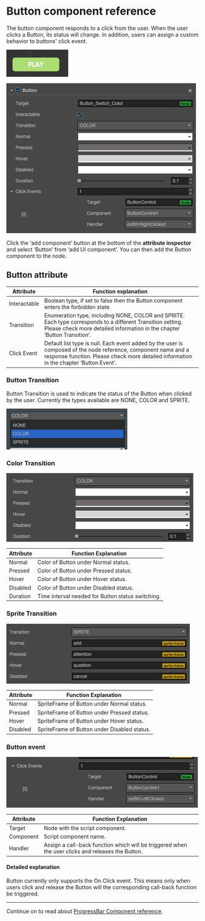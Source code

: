 # Button component reference

The button component responds to a click from the user. When the user clicks a Button, its status will change. In addition, users can assign a custom behavior to buttons' click event.

![button.png](./button/button.png)

![button-color](./button/button-color.png)

Click the ‘add component’ button at the bottom of the **attribute inspector** and select ‘Button’ from ‘add UI component’. You can then add the Button component to the node.

## Button attribute

| Attribute |   Function explanation
| -------------- | ----------- |
|Interactable| Boolean type, if set to false then the Button component enters the forbidden state.
|Transition| Enumeration type, including NONE, COLOR and SPRITE. Each type corresponds to a different Transition setting. Please check more detailed information in the chapter ‘Button Transition’.
|Click Event| Default list type is null. Each event added by the user is composed of the node reference, component name and a response function. Please check more detailed information in the chapter ‘Button Event’.


### Button Transition
Button Transition is used to indicate the status of the Button when clicked by the user. Currently the types available are NONE, COLOR and SPRITE.

![transition](./button/transition.png)

### Color Transition

![color-transition](./button/color-transition.png)


| Attribute |   Function Explanation
| -------------- | ----------- |
|Normal| Color of Button under Normal status.
|Pressed| Color of Button under Pressed status.
|Hover| Color of Button under Hover status.
|Disabled| Color of Button under Disabled status.
|Duration| Time interval needed for Button status switching.

### Sprite Transition

![sprite-transition](./button/sprite-transition.png)

| Attribute |   Function Explanation
| -------------- | ----------- |
|Normal| SpriteFrame of Button under Normal status.
|Pressed| SpriteFrame of Button under Pressed status.
|Hover| SpriteFrame of Button under Hover status.
|Disabled| SpriteFrame of Button under Disabled status.

### Button event

![button-event](./button/button-event.png)


| Attribute |   Function Explanation
| -------------- | ----------- |
|Target| Node with the script component.
|Component| Script component name.
|Handler| Assign a call-back function which will be triggered when the user clicks and releases the Button.

#### Detailed explanation

Button currently only supports the On Click event. This means only when users click and release the Button will the corresponding call-back function be triggered.

---

Continue on to read about [ProgressBar Component reference](progress.md).
